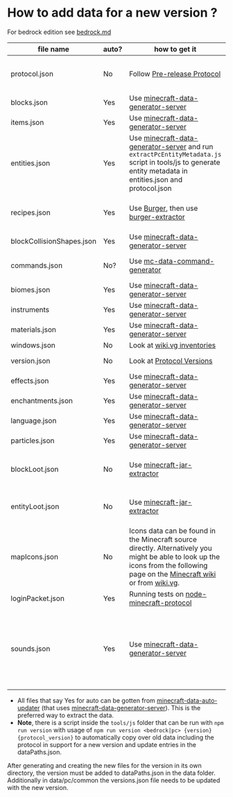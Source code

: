 # How to add data for a new version ?

For bedrock edition see [bedrock.md](bedrock.md)

| file name | auto? | how to get it | notes |
| -- | -- | -- | -- |
| protocol.json | No | Follow [Pre-release Protocol][1] | Always double check by looking at the Minecraft source files. |
| blocks.json | Yes | Use [minecraft-data-generator-server][2] |
| items.json | Yes | Use [minecraft-data-generator-server][2] |
| entities.json | Yes | Use [minecraft-data-generator-server][2]  and run `extractPcEntityMetadata.js` script in tools/js to generate entity metadata in entities.json and protocol.json |
| recipes.json | Yes | Use [Burger][12], then use [burger-extractor][13] | should eventually be changed to native data generators |
| blockCollisionShapes.json | Yes | Use [minecraft-data-generator-server][2] |
| commands.json | No? |Use [mc-data-command-generator][3] | Link to jar files have to be manually added |
| biomes.json | Yes | Use [minecraft-data-generator-server][2] |
| instruments | Yes | Use [minecraft-data-generator-server][2] |
| materials.json | Yes | Use [minecraft-data-generator-server][2] |
| windows.json | No | Look at [wiki.vg inventories][4] |
| version.json | No | Look at [Protocol Versions][5] | [wiki.vg protocol numbers][6] |
| effects.json | Yes | Use [minecraft-data-generator-server][2] |
| enchantments.json | Yes  | Use [minecraft-data-generator-server][2] |
| language.json | Yes | Use [minecraft-data-generator-server][2] |
| particles.json | Yes | Use [minecraft-data-generator-server][2] |
| blockLoot.json | No | Use [minecraft-jar-extractor][11] | Extractor can be very be tempermental at times
| entityLoot.json | No |  Use [minecraft-jar-extractor][11] | Extractor can be very be tempermental at times
| mapIcons.json | No | Icons data can be found in the Minecraft source directly. Alternatively you might be able to look up the icons from the following page on the [Minecraft wiki][7] or from [wiki.vg][8]. | [minecraft-data pr mapIcons][9] | 
| loginPacket.json | Yes | Running tests on [node-minecraft-protocol][10] |
| sounds.json | Yes | Use [minecraft-data-generator-server][2] | Make sure to check the packets that use this and the friendlybytebuffer functions to check if an offset is needed in the generator code.


* All files that say Yes for auto can be gotten from [minecraft-data-auto-updater][9] (that uses [minecraft-data-generator-server][2]). This is the preferred way to extract the data.
* **Note**, there is a script inside the `tools/js` folder that can be run with `npm run version` with usage of `npm run version <bedrock|pc> {version} {protocol_version}` to automatically copy over old data including the protocol in support for a new version and update entries in the dataPaths.json.

After generating and creating the new files for the version in its own directory, the version must be added to dataPaths.json in the data folder.
Additionally in data/pc/common the versions.json file needs to be updated with the new version.

  
[1]: https://wiki.vg/Pre-release_protocol
[2]: https://github.com/PrismarineJS/minecraft-data-generator-server
[3]: https://github.com/Miro-Andrin/mc-data-command-generator
[4]: https://wiki.vg/Inventory
[5]: https://github.com/PrismarineJS/minecraft-data/blob/master/data/pc/common/protocolVersions.json
[6]: https://wiki.vg/Protocol_version_numbers
[7]: https://minecraft.wiki/Map#Map_icons
[8]: https://wiki.vg/Protocol#Map_Data
[9]: https://github.com/PrismarineJS/minecraft-data-auto-updater
[10]: https://github.com/PrismarineJS/node-minecraft-protocol
[11]:  https://github.com/PrismarineJS/minecraft-jar-extractor
[12]: https://github.com/Pokechu22/Burger
[13]: https://github.com/PrismarineJS/burger-extractor
